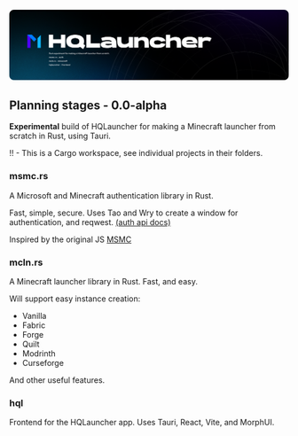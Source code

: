 ![hqlauncher.rs cover](./assets/hqlauncher-cover.png)

## Planning stages - 0.0-alpha

**Experimental** build of HQLauncher for making a Minecraft launcher from scratch in Rust, using Tauri.

!! - This is a Cargo workspace, see individual projects in their folders.

### msmc.rs

A Microsoft and Minecraft authentication library in Rust.

Fast, simple, secure. Uses Tao and Wry to create a window for authentication, and reqwest.
[(auth api docs)](https://mojang-api-docs.gapple.pw/authentication/msa)

Inspired by the original JS [MSMC](https://github.com/Hanro50/MSMC)

### mcln.rs

A Minecraft launcher library in Rust. Fast, and easy.

Will support easy instance creation:

- Vanilla
- Fabric
- Forge
- Quilt
- Modrinth
- Curseforge

And other useful features.

### hql

Frontend for the HQLauncher app. Uses Tauri, React, Vite, and MorphUI.
